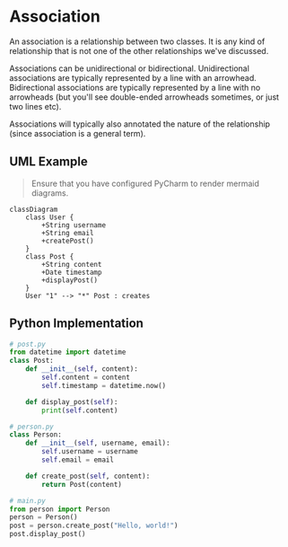 # Association

An association is a relationship between two classes. It is any kind of relationship that is not one of the other relationships we've discussed.

Associations can be unidirectional or bidirectional. Unidirectional associations are typically represented by a line with an arrowhead. Bidirectional associations are typically represented by a line with no arrowheads (but you'll see double-ended arrowheads sometimes, or just two lines etc).

Associations will typically also annotated the nature of the relationship (since association is a general term).


## UML Example

>Ensure that you have configured PyCharm to render mermaid diagrams.

```mermaid
classDiagram
    class User {
        +String username
        +String email
        +createPost()
    }
    class Post {
        +String content
        +Date timestamp
        +displayPost()
    }
    User "1" --> "*" Post : creates
```

## Python Implementation

```python
# post.py
from datetime import datetime
class Post:
    def __init__(self, content):
        self.content = content
        self.timestamp = datetime.now()

    def display_post(self):
        print(self.content)

# person.py
class Person:
    def __init__(self, username, email):
        self.username = username
        self.email = email

    def create_post(self, content):
        return Post(content)

# main.py
from person import Person
person = Person()
post = person.create_post("Hello, world!")
post.display_post()
```